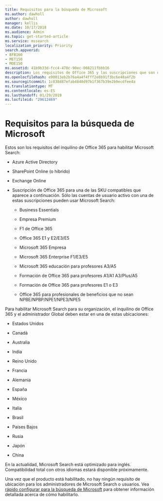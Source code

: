 ```yaml
---
title: Requisitos para la búsqueda de Microsoft
ms.author: dawholl
author: dawholl
manager: kellis
ms.date: 10/17/2018
ms.audience: Admin
ms.topic: get-started-article
ms.service: mssearch
localization_priority: Priority
search.appverid:
- BFB160
- MET150
- MOE150
ms.assetid: 41b9b33d-fcc4-470c-90ec-068211fbbb16
description: Los requisitos de Office 365 y las suscripciones que son necesarios para habilitación Microsoft Search
ms.openlocfilehash: e90013eb2b76a4a4f4fff2e8b91f3bc6e48a4f2b
ms.sourcegitcommit: 1c038d87efab4840d97b1f367b39e2b9ecdfee4a
ms.translationtype: MT
ms.contentlocale: es-ES
ms.lasthandoff: 01/29/2019
ms.locfileid: "29612469"
---
```

# <a name="requirements-for-microsoft-search"></a>Requisitos para la búsqueda de Microsoft

Estos son los requisitos del inquilino de Office 365 para habilitar Microsoft Search: 
  
- Azure Active Directory
    
- SharePoint Online (o híbrido)
    
- Exchange Online
    
- Suscripción de Office 365 para una de las SKU compatibles que aparece a continuación. Sólo las cuentas de usuario activo con una de estas suscripciones pueden usar Microsoft Search:
    
  - Business Essentials
    
  - Empresa Premium
    
  - F1 de Office 365
    
  - Office 365 E1 y E2/E3/E5
    
  - Microsoft 365 Empresa
    
  - Microsoft 365 Enterprise F1/E3/E5
    
  - Microsoft 365 educación para profesores A3/A5
    
  - Formación de Office 365 para profesores A1/A1 A3/Plus/A5
    
  - Formación de Office 365 para profesores E1 o E3
    
  - Office 365 para profesionales de beneficios que no sean NPBE/NPBP/NPE1/NPE3/NPE5
    
Para habilitar Microsoft Search para su organización, el inquilino de Office 365 y el administrador Global deben estar en una de estas ubicaciones:
  
- Estados Unidos
    
- Canadá
    
- Australia
    
- India
    
- Reino Unido
    
- Francia
    
- Alemania
  
- España
    
- México
    
- Italia
    
- Brasil
    
- Países Bajos
    
- Rusia
    
- Japón

- China
 
En la actualidad, Microsoft Search está optimizado para inglés. Compatibilidad total con otros idiomas estará disponible próximamente.

Una vez que el producto está habilitado, no hay ningún requisito de ubicación para los administradores de Microsoft Search o usuarios. Vea [rápido configurar para la búsqueda de Microsoft](quick-set-up.md) para obtener información detallada acerca de cómo habilitarlo. 

  

